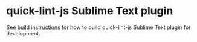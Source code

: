 # quick-lint-js Sublime Text plugin

See [build instructions](BUILDING.md) for how to build quick-lint-js
Sublime Text plugin for development.
